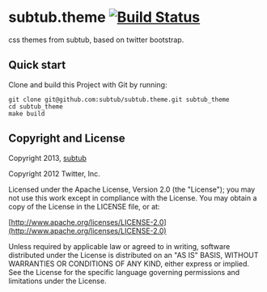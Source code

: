 # subtub.theme [![Build Status](https://travis-ci.org/subtub/subtub.theme.png?branch=master)](https://travis-ci.org/subtub/subtub.theme)

css themes from subtub, based on twitter bootstrap.



## Quick start

Clone and build this Project with Git by running:  
```
git clone git@github.com:subtub/subtub.theme.git subtub_theme
cd subtub_theme
make build
```



## Copyright and License

Copyright 2013, [subtub](https://github.com/subtub/)

Copyright 2012 Twitter, Inc.

Licensed under the Apache License, Version 2.0 (the "License");
you may not use this work except in compliance with the License.
You may obtain a copy of the License in the LICENSE file, or at:

  [http://www.apache.org/licenses/LICENSE-2.0](http://www.apache.org/licenses/LICENSE-2.0)

Unless required by applicable law or agreed to in writing, software
distributed under the License is distributed on an "AS IS" BASIS,
WITHOUT WARRANTIES OR CONDITIONS OF ANY KIND, either express or implied.
See the License for the specific language governing permissions and
limitations under the License.
